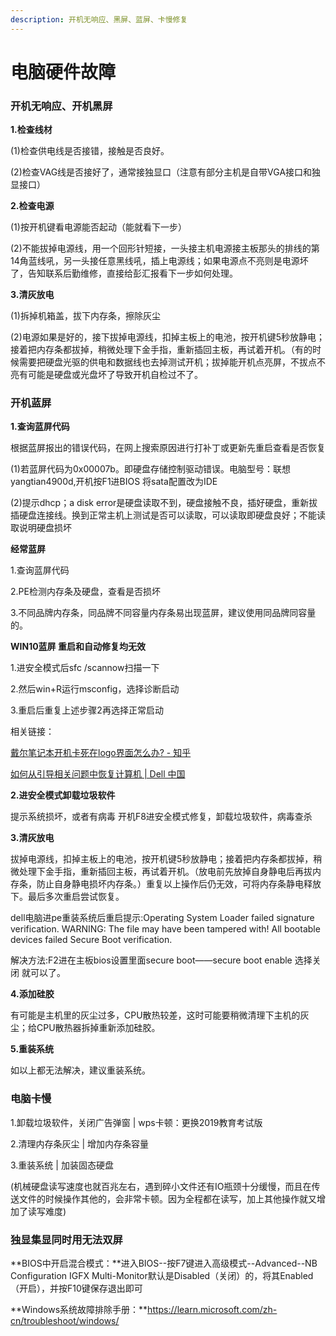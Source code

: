 ```yaml
---
description: 开机无响应、黑屏、蓝屏、卡慢修复
---
```


# 电脑硬件故障

### **开机无响应、开机黑屏**

**1.检查线材**

(1)检查供电线是否接错，接触是否良好。

(2)检查VAG线是否接好了，通常接独显口（注意有部分主机是自带VGA接口和独显接口）

**2.检查电源**

(1)按开机键看电源能否起动（能就看下一步）

(2)不能拔掉电源线，用一个回形针短接，一头接主机电源接主板那头的排线的第14角蓝线吼，另一头接任意黑线吼，插上电源线；如果电源点不亮则是电源坏了，告知联系后勤维修，直接给彭汇报看下一步如何处理。

**3.清灰放电**

(1)拆掉机箱盖，拔下内存条，擦除灰尘

(2)电源如果是好的，接下拔掉电源线，扣掉主板上的电池，按开机键5秒放静电；接着把内存条都拔掉，稍微处理下金手指，重新插回主板，再试着开机。（有的时候需要把硬盘光驱的供电和数据线也去掉测试开机；拔掉能开机点亮屏，不拔点不亮有可能是硬盘或光盘坏了导致开机自检过不了。

### 开机蓝屏

**1.查询蓝屏代码**

根据蓝屏报出的错误代码，在网上搜索原因进行打补丁或更新先重启查看是否恢复

(1)若蓝屏代码为0x00007b。即硬盘存储控制驱动错误。电脑型号：联想yangtian4900d,开机按F1进BIOS 将sata配置改为IDE

(2)提示dhcp；a disk error是硬盘读取不到，硬盘接触不良，插好硬盘，重新拔插硬盘连接线。换到正常主机上测试是否可以读取，可以读取即硬盘良好；不能读取说明硬盘损坏

**经常蓝屏**

1.查询蓝屏代码

2.PE检测内存条及硬盘，查看是否损坏

3.不同品牌内存条，同品牌不同容量内存条易出现蓝屏，建议使用同品牌同容量的。

**WIN10蓝屏 重启和自动修复均无效**

1.进安全模式后sfc /scannow扫描一下

2.然后win+R运行msconfig，选择诊断启动

3.重启后重复上述步骤2再选择正常启动

相关链接：

[戴尔笔记本开机卡死在logo界面怎么办? - 知乎](https://www.zhihu.com/question/381273642/answer/2749886545?utm\_id=0)

[如何从引导相关问题中恢复计算机 | Dell 中国](https://www.dell.com/support/contents/zh-cn/article/product-support/self-support-knowledgebase/fix-common-issues/no-boot)

**2.进安全模式卸载垃圾软件**

提示系统损坏，或者有病毒 开机F8进安全模式修复，卸载垃圾软件，病毒查杀

**3.清灰放电**

拔掉电源线，扣掉主板上的电池，按开机键5秒放静电；接着把内存条都拔掉，稍微处理下金手指，重新插回主板，再试着开机。（放电前先放掉自身静电后再拔内存条，防止自身静电损坏内存条。）重复以上操作后仍无效，可将内存条静电释放下。最后多次重启尝试恢复。

dell电脑进pe重装系统后重启提示:Operating System Loader failed signature verification. WARNING: The file may have been tampered with! All bootable devices failed Secure Boot verification.

解决方法:F2进在主板bios设置里面secure boot——secure boot enable 选择关闭 就可以了。

**4.添加硅胶**

有可能是主机里的灰尘过多，CPU散热较差，这时可能要稍微清理下主机的灰尘；给CPU散热器拆掉重新添加硅胶。

**5.重装系统**

如以上都无法解决，建议重装系统。

### 电脑卡慢

1.卸载垃圾软件，关闭广告弹窗 | wps卡顿：更换2019教育考试版

2.清理内存条灰尘 | 增加内存条容量

3.重装系统 | 加装固态硬盘

(机械硬盘读写速度也就百兆左右，遇到碎小文件还有IO瓶颈十分缓慢，而且在传送文件的时候操作其他的，会非常卡顿。因为全程都在读写，加上其他操作就又增加了读写难度)

### **独显集显同时用无法双屏**

**BIOS中开启混合模式：**进入BIOS--按F7键进入高级模式--Advanced--NB Configuration IGFX Multi-Monitor默认是Disabled（关闭）的，将其Enabled（开启），并按F10键保存退出即可

**Windows系统故障排除手册：**https://learn.microsoft.com/zh-cn/troubleshoot/windows/

